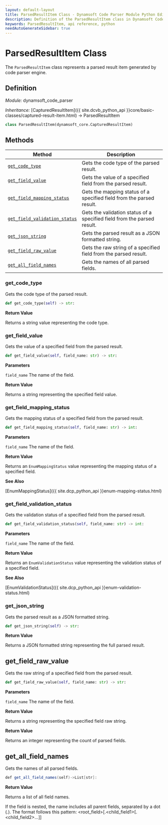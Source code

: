 ```yaml
---
layout: default-layout
title: ParsedResultItem Class - Dynamsoft Code Parser Module Python Edition API Reference
description: Definition of the ParsedResultItem class in Dynamsoft Code Parser Module Python Edition.
keywords: ParsedResultItem, api reference, python
needAutoGenerateSidebar: true
---
```


# ParsedResultItem Class

The `ParsedResultItem` class represents a parsed result item generated by code parser engine.

## Definition

*Module:* dynamsoft_code_parser

*Inheritance:* [CapturedResultItem]({{ site.dcvb_python_api }}core/basic-classes/captured-result-item.html) -> ParsedResultItem

```python
class ParsedResultItem(dynamsoft_core.CapturedResultItem)
```

## Methods

| Method               | Description |
|----------------------|-------------|
| [`get_code_type`](#get_code_type) | Gets the code type of the parsed result. |
| [`get_field_value`](#get_field_value) | Gets the value of a specified field from the parsed result. |
| [`get_field_mapping_status`](#get_field_mapping_status) | Gets the mapping status of a specified field from the parsed result. |
| [`get_field_validation_status`](#get_field_validation_status) | Gets the validation status of a specified field from the parsed result. |
| [`get_json_string`](#get_json_string) | Gets the parsed result as a JSON formatted string. |
| [`get_field_raw_value`](#get_field_raw_value) | Gets the raw string of a specified field from the parsed result. |
| [`get_all_field_names`](#get_all_field_names) | Gets the names of all parsed fields. |

### get_code_type

Gets the code type of the parsed result.

```python
def get_code_type(self) -> str:
```

**Return Value**

Returns a string value representing the code type.

### get_field_value

Gets the value of a specified field from the parsed result.

```python
def get_field_value(self, field_name: str) -> str:
```

**Parameters**

`field_name` The name of the field.

**Return Value**

Returns a string representing the specified field value.

### get_field_mapping_status

Gets the mapping status of a specified field from the parsed result.

```python
def get_field_mapping_status(self, field_name: str) -> int:
```

**Parameters**

`field_name` The name of the field.


**Return Value**

Returns an `EnumMappingStatus` value representing the mapping status of a specified field.

**See Also**

[EnumMappingStatus]({{ site.dcp_python_api }}enum-mapping-status.html)

### get_field_validation_status

Gets the validation status of a specified field from the parsed result.

```python
def get_field_validation_status(self, field_name: str) -> int:
```

**Parameters**

`field_name` The name of the field.

**Return Value**

Returns an `EnumValidationStatus` value representing the validation status of a specified field.

**See Also**

[EnumValidationStatus]({{ site.dcp_python_api }}enum-validation-status.html)

### get_json_string

Gets the parsed result as a JSON formatted string.

```python
def get_json_string(self) -> str:
```

**Return Value**

Returns a JSON formatted string representing the full parsed result.

## get_field_raw_value

Gets the raw string of a specified field from the parsed result.

```python
def get_field_raw_value(self, field_name: str) -> str:
```

**Parameters**

`field_name` The name of the field.

**Return Value**

Returns a string representing the specified field raw string.

**Return Value**

Returns an integer representing the count of parsed fields.

## get_all_field_names

Gets the names of all parsed fields.

```csharp
def get_all_field_names(self)->List[str]:
```

**Return Value**

Returns a list of all field names. 

If the field is nested, the name includes all parent fields, separated by a dot (.). The format follows this pattern: <root_field>[.<child_field1>[.<child_field2>...]]
